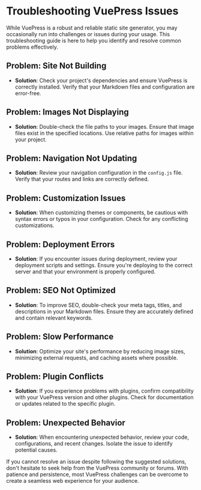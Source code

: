 # Troubleshooting VuePress Issues

While VuePress is a robust and reliable static site generator, you may occasionally run into challenges or issues during your usage. This troubleshooting guide is here to help you identify and resolve common problems effectively.

## Problem: Site Not Building

- **Solution**: Check your project's dependencies and ensure VuePress is correctly installed. Verify that your Markdown files and configuration are error-free.

## Problem: Images Not Displaying

- **Solution**: Double-check the file paths to your images. Ensure that image files exist in the specified locations. Use relative paths for images within your project.

## Problem: Navigation Not Updating

- **Solution**: Review your navigation configuration in the `config.js` file. Verify that your routes and links are correctly defined.

## Problem: Customization Issues

- **Solution**: When customizing themes or components, be cautious with syntax errors or typos in your configuration. Check for any conflicting customizations.

## Problem: Deployment Errors

- **Solution**: If you encounter issues during deployment, review your deployment scripts and settings. Ensure you're deploying to the correct server and that your environment is properly configured.

## Problem: SEO Not Optimized

- **Solution**: To improve SEO, double-check your meta tags, titles, and descriptions in your Markdown files. Ensure they are accurately defined and contain relevant keywords.

## Problem: Slow Performance

- **Solution**: Optimize your site's performance by reducing image sizes, minimizing external requests, and caching assets where possible.

## Problem: Plugin Conflicts

- **Solution**: If you experience problems with plugins, confirm compatibility with your VuePress version and other plugins. Check for documentation or updates related to the specific plugin.

## Problem: Unexpected Behavior

- **Solution**: When encountering unexpected behavior, review your code, configurations, and recent changes. Isolate the issue to identify potential causes.

If you cannot resolve an issue despite following the suggested solutions, don't hesitate to seek help from the VuePress community or forums. With patience and persistence, most VuePress challenges can be overcome to create a seamless web experience for your audience.
